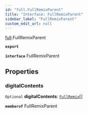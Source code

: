 ```yaml
---
id: "full.FullRemixParent"
title: "Interface: FullRemixParent"
sidebar_label: "FullRemixParent"
custom_edit_url: null
---
```


[full](../namespaces/full.md).FullRemixParent

**`export`**

**`interface`** FullRemixParent

## Properties

### digitalContents

 `Optional` **digitalContents**: [`FullRemix`](full.FullRemix.md)[]

**`memberof`** FullRemixParent
